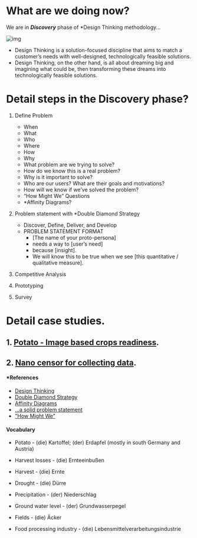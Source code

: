 

# What are we doing now?

We are in ***Discovery*** phase of *Design Thinking methodology...     

![img](https://github.com/AiForAgriculture/aiforagriculture.github.io/raw/master/assets/img/design_thinking_process.jpg)

- Design Thinking is a solution-focused discipline that aims to match a customer’s needs with well-designed, technologically feasible solutions.
- Design Thinking, on the other hand, is all about dreaming big and imagining what could be, then transforming these dreams into technologically feasible solutions.


# Detail steps in the Discovery phase?
1. Define Problem
    - When 
    - What 
    - Who
    - Where 
    - How 
    - Why
    - What problem are we trying to solve?
    - How do we know this is a real problem?
    - Why is it important to solve?
    - Who are our users? What are their goals and motivations?
    - How will we know if we’ve solved the problem?
    - “How Might We” Questions
    - *Affinity Diagrams?

1. Problem statement with *Double Diamond Strategy
    -  Discover, Define, Deliver, and Develop    
    - PROBLEM STATEMENT FORMAT
        - [The name of your proto-persona]
        - needs a way to [user’s need]
        - because [insight].
        - We will know this to be true when we see [this quantitative / qualitative measure].
    
1. Competitive Analysis

1. Prototyping

1. Survey 


# Detail case studies.
## 1. [Potato - Image based crops readiness](./Potato__Image_based_crops_readiness.md).
## 2. [Nano censor for collecting data](./Nanosensors_for_collecting_data.md).

#### *References
- [Design Thinking](https://ithinkidesign.wordpress.com/2012/06/08/a-brief-history-of-design-thinking-how-design-thinking-came-to-be/)
- [Double Diamond Strategy](https://ithinkidesign.wordpress.com/2012/06/08/a-brief-history-of-design-thinking-how-design-thinking-came-to-be/)
- [Affinity Diagrams]()
- [...a solid problem statement](https://uxplanet.org/designers-indispensable-skill-the-ability-to-write-and-present-a-solid-problem-statement-56a8b4b8060)
- ["How Might We"](https://www.interaction-design.org/literature/article/define-and-frame-your-design-challenge-by-creating-your-point-of-view-and-ask-how-might-we)

#### Vocabulary

- Potato - (die) Kartoffel; (der) Erdapfel (mostly in south Germany and Austria)

- Harvest losses - (die) Ernteeinbußen

- Harvest - (die) Ernte 

- Drought - (die) Dürre

- Precipitation - (der) Niederschlag

- Ground water level - (der) Grundwasserpegel

- Fields - (die) Äcker 

- Food processing industry - (die) Lebensmittelverarbeitungsindustrie 

